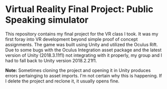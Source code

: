 # Virtual Reality Final Project: Public Speaking simulator

This repository contains my final project for the VR class I took. It was my first foray into VR development beyond simple proof of concept assignments. The game was built using Unity and utilized the Oculus Rift. Due to some bugs with the Oculus Integration asset package and the latest version of Unity (2018.3.11f1) not integrating with it properly, my group and I had to fall back to Unity version 2018.2.21f1.

**Note:** Sometimes cloning the project and opening it in Unity produces errors pertainging to asset imports. I'm not certain why this is happening. If I delete the project and reclone it, it usually opens fine.
